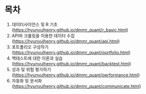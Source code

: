 
<!-- README.md is generated from README.Rmd. Please edit that file -->

# 목차

1.  데이터사이언스 및 R 기초
    (<https://hyunyulhenry.github.io/dmmr_quant/r_basic.html>)
2.  API와 크롤링을 이용한 데이터 수집
    (<https://hyunyulhenry.github.io/dmmr_quant/api.html>)
3.  포트폴리오 구성하기
    (<https://hyunyulhenry.github.io/dmmr_quant/portfolio.html>)
4.  백테스트에 대한 이론과 실습
    (<https://hyunyulhenry.github.io/dmmr_quant/backtest.html>)
5.  성과 및 위험 평가하기
    (<https://hyunyulhenry.github.io/dmmr_quant/performance.html>)
6.  자동화 및 문서화
    (<https://hyunyulhenry.github.io/dmmr_quant/communicate.html>)
